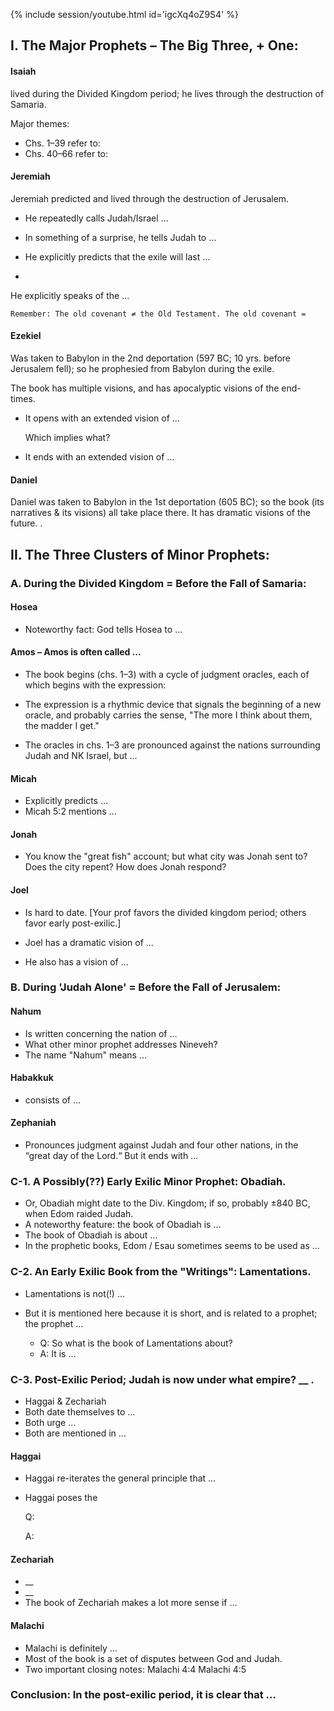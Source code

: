 
{% include session/youtube.html id='igcXq4oZ9S4' %}

## I. The Major Prophets – The Big Three, + One:

#### Isaiah

lived during the Divided Kingdom period; he lives through the destruction of Samaria.

Major themes:

- Chs. 1–39 refer to:
- Chs. 40–66 refer to:

#### Jeremiah

Jeremiah predicted and lived through the destruction of Jerusalem.

- He repeatedly calls Judah/Israel …

- In something of a surprise, he tells Judah to …

- He explicitly predicts that the exile will last …
-
He explicitly speaks of the …

```
Remember: The old covenant ≠ the Old Testament. The old covenant =
```

#### Ezekiel

Was taken to Babylon in the 2nd deportation (597 BC; 10 yrs. before Jerusalem fell); so he prophesied from Babylon during the exile.

The book has multiple visions, and has apocalyptic visions of the end-times.

- It opens with an extended vision of …

   Which implies what?

- It ends with an extended vision of …

#### Daniel

Daniel was taken to Babylon in the 1st deportation (605 BC); so the book (its narratives & its visions) all take place there. It has dramatic visions of the future.
 .

## II. The Three Clusters of Minor Prophets:

### A. During the Divided Kingdom = Before the Fall of Samaria:

#### Hosea

-  Noteworthy fact: God tells Hosea to …

####  Amos – Amos is often called …

- The book begins (chs. 1–3) with a cycle of judgment oracles, each of which begins with the expression:

- The expression is a rhythmic device that signals the beginning of a new oracle, and probably carries the sense, "The more I think about them, the madder I get."

- The oracles in chs. 1–3 are pronounced against the nations surrounding Judah and NK Israel, but …

#### Micah

- Explicitly predicts …
- Micah 5:2 mentions …

#### Jonah

- You know the "great fish" account; but what city was Jonah sent to? Does the city repent? How does Jonah respond?

#### Joel

- Is hard to date. [Your prof favors the divided kingdom period; others favor early post-exilic.]

- Joel has a dramatic vision of …
- He also has a vision of …

### B. During 'Judah Alone' = Before the Fall of Jerusalem:

#### Nahum

- Is written concerning the nation of …
- What other minor prophet addresses Nineveh?
- The name "Nahum" means …

#### Habakkuk

- consists of …

#### Zephaniah

- Pronounces judgment against Judah and four other nations, in the “great day of the Lord.“ But it ends with …

### C-1. A Possibly(??) Early Exilic Minor Prophet: Obadiah.

- Or, Obadiah might date to the Div. Kingdom; if so, probably ±840 BC, when Edom raided Judah.
- A noteworthy feature: the book of Obadiah is …
- The book of Obadiah is about …
- In the prophetic books, Edom / Esau sometimes seems to be used as …

### C-2. An Early Exilic Book from the "Writings": Lamentations.

- Lamentations is not(!) …

- But it is mentioned here because it is short, and is related to a prophet; the prophet …

   - Q: So what is the book of Lamentations about?
   - A: It is …

### C-3. Post-Exilic Period; Judah is now under what empire? __ .

- Haggai & Zechariah
- Both date themselves to …
- Both urge …
- Both are mentioned in …

#### Haggai

- Haggai re-iterates the general principle that …

- Haggai poses the

   Q:

   A:

#### Zechariah
 - __
 - __
 - The book of Zechariah makes a lot more sense if …

#### Malachi

 * Malachi is definitely …
 * Most of the book is a set of disputes between God and Judah.
 * Two important closing notes: Malachi 4:4
 Malachi 4:5

### Conclusion: In the post-exilic period, it is clear that …
